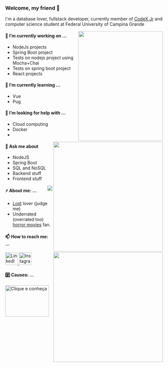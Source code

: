 ### Welcome, my friend 👋

I'm a database lover, fullstack developer, currently member of [CodeX Jr](http://www.codexjr.com.br) and computer science student at Federal University of Campina Grande

<a href="http://linkedin.com/in/lucasanthony40" align="right">
  <img src="https://octocat-generator-assets.githubusercontent.com/my-octocat-1596995015242.png" width="270" height="350" align="right">
</a>

#### 🔭 I’m currently working on ...
* NodeJs projects
* Spring Boot project
* Tests on nodejs project using Mocha+Chai
* Tests on spring boot project
* React projects

#### 🌱 I’m currently learning ...
* Vue
* Pug

#### 🤔 I’m looking for help with ...
* Cloud computing
* Docker
* 
<a href="https://github.com/anuraghazra/github-readme-stats">
  <img align="right" width="350" src="https://github-readme-stats.vercel.app/api?username=lucasanthony&count_private=true&show_icons=true&theme=dracula" />
</a>

#### 💬 Ask me about 
* NodeJS
* Spring Boot
* SQL and NoSQL
* Backend stuff
* Frontend stuff

<a href="https://github.com/anuraghazra/convoychat">
  <img align="right" src="https://github-readme-stats.vercel.app/api/top-langs/?username=lucasanthony&layout=compact&theme=dracula" />
</a>

#### ⚡ About me: ...
* [Lost](https://www.themoviedb.org/tv/4607-lost?language=pt-BR) lover (judge me)
* Underrated (overrated too) [horror movies](https://docs.google.com/spreadsheets/d/1qs2JzKNdgmMc2meXF6jhdVgQui4TRfQjsPMlnccPBAE/edit#gid=0) fan.

#### 📫 How to reach me: ...
<a href="http://linkedin.com/in/lucasanthony40">
  <img src="https://www.cebri.org/site/img/icone-linkedin.png" alt="LinkedIn" width="40" height="40">
</a>

<a href="http://instagram.com/lucasanthony40">
  <img src="https://upload.wikimedia.org/wikipedia/commons/thumb/5/58/Instagram-Icon.png/1025px-Instagram-Icon.png" alt="Instagram" width="40" height="40">
</a>

<img width="350" align="right" src="https://media.giphy.com/media/7acBuI9xJomek/source.gif"/>

#### :hash: Causes: ...
<a href="https://grupoanga.com/">
  <img src="https://drive.google.com/uc?id=1Z0tya4SVnTLrWN5emtVUoL8kMA6a-QdT" alt="Clique e conheça" width="140" height="100">
</a>

